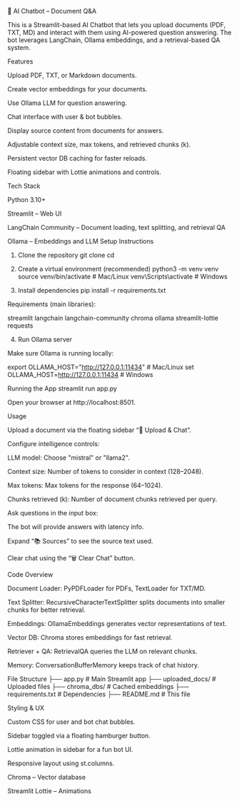🤖 AI Chatbot – Document Q&A

This is a Streamlit-based AI Chatbot that lets you upload documents (PDF, TXT, MD) and interact with them using AI-powered question answering. The bot leverages LangChain, Ollama embeddings, and a retrieval-based QA system.

Features

Upload PDF, TXT, or Markdown documents.

Create vector embeddings for your documents.

Use Ollama LLM for question answering.

Chat interface with user & bot bubbles.

Display source content from documents for answers.

Adjustable context size, max tokens, and retrieved chunks (k).

Persistent vector DB caching for faster reloads.

Floating sidebar with Lottie animations and controls.

Tech Stack

Python 3.10+

Streamlit – Web UI

LangChain Community – Document loading, text splitting, and retrieval QA

Ollama – Embeddings and LLM
Setup Instructions
1. Clone the repository
git clone <your-repo-url>
cd <repo-folder>
2. Create a virtual environment (recommended)
python3 -m venv venv
source venv/bin/activate  # Mac/Linux
venv\Scripts\activate     # Windows

3. Install dependencies
pip install -r requirements.txt


Requirements (main libraries):

streamlit
langchain
langchain-community
chroma
ollama
streamlit-lottie
requests

4. Run Ollama server

Make sure Ollama is running locally:

export OLLAMA_HOST="http://127.0.0.1:11434"  # Mac/Linux
set OLLAMA_HOST=http://127.0.0.1:11434     # Windows

Running the App
streamlit run app.py


Open your browser at http://localhost:8501.

Usage

Upload a document via the floating sidebar “📂 Upload & Chat”.

Configure intelligence controls:

LLM model: Choose "mistral" or "llama2".

Context size: Number of tokens to consider in context (128–2048).

Max tokens: Max tokens for the response (64–1024).

Chunks retrieved (k): Number of document chunks retrieved per query.

Ask questions in the input box:

The bot will provide answers with latency info.

Expand “📚 Sources” to see the source text used.

Clear chat using the “🗑️ Clear Chat” button.

Code Overview

Document Loader: PyPDFLoader for PDFs, TextLoader for TXT/MD.

Text Splitter: RecursiveCharacterTextSplitter splits documents into smaller chunks for better retrieval.

Embeddings: OllamaEmbeddings generates vector representations of text.

Vector DB: Chroma stores embeddings for fast retrieval.

Retriever + QA: RetrievalQA queries the LLM on relevant chunks.

Memory: ConversationBufferMemory keeps track of chat history.

File Structure
├── app.py                 # Main Streamlit app
├── uploaded_docs/         # Uploaded files
├── chroma_dbs/            # Cached embeddings
├── requirements.txt       # Dependencies
├── README.md              # This file

Styling & UX

Custom CSS for user and bot chat bubbles.

Sidebar toggled via a floating hamburger button.

Lottie animation in sidebar for a fun bot UI.

Responsive layout using st.columns.

Chroma – Vector database

Streamlit Lottie – Animations
